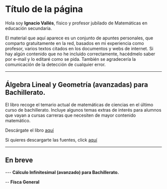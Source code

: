 # Título de la página

Hola soy **Ignacio Vallés**, físico y profesor jubilado de Matemáticas en educación secundaria.

El material que aquí aparece es un conjunto de apuntes personales, que comparto gratuitamente en la red, basados en mi experiencia como profesor, varios textos citados en los documentos y webs de internet. Si hay algún contenido que no he incluido correctamente, hacédmelo saber por e-mail y lo editaré como se pida.  También se agradecería la comunicación de la detección de cualquier error.

___________

## Álgebra Lineal y Geometría (avanzadas) para Bachillerato.

El libro recoge el temario actual de matemáticas de ciencias en el último curso de bachillerato. Incluye algunos temas extras de interés para alumnos que vayan a cursas carreras que necesiten de mayor contenido matemático.

Descárgate el libro [aquí](https://github.com/igvaori/algebra-geometria/raw/master/ALGEBRA-LINEAL-Y-GEOMETRIA-A5.pdf)

Si quieres descargarte las fuentes, click [aquí](https://github.com/igvaori/algebra-geometria)


____________

## En breve

--- **Cálculo Infinitesimal (avanzado) para Bachillerato.**

-- **Físca General**

